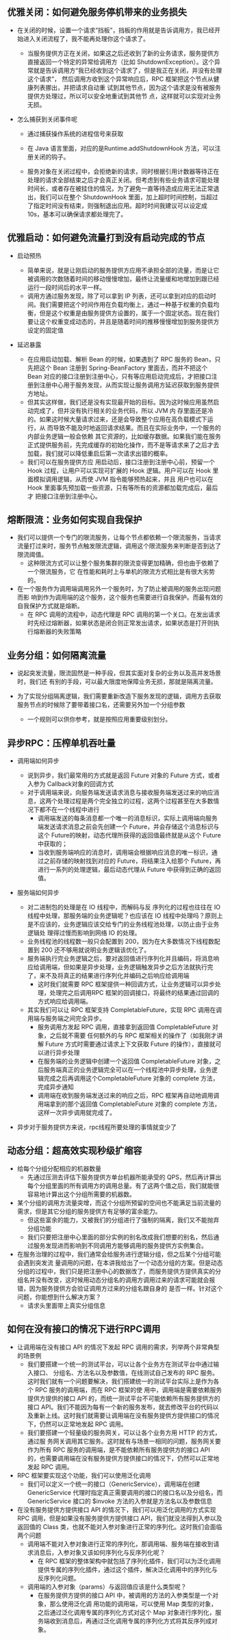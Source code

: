 

## **优雅关闭：如何避免服务停机带来的业务损失**

- 在关闭的时候，设置一个请求“挡板”，挡板的作用就是告诉调用方，我已经开始进入关闭流程了，我不能再处理你这个请求了。 	
  - 当服务提供方正在关闭，如果这之后还收到了新的业务请求，服务提供方直接返回一个特定的异常给调用方（比如 ShutdownException）。这个异常就是告诉调用方“我已经收到这个请求了，但是我正在关闭，并没有处理这个请求”， 然后调用方收到这个异常响应后，RPC 框架把这个节点从健康列表挪出，并把请求自动重 试到其他节点，因为这个请求是没有被服务提供方处理过，所以可以安全地重试到其他节 点，这样就可以实现对业务无损。

- 怎么捕获到关闭事件呢

  - 通过捕获操作系统的进程信号来获取
  - 在 Java 语言里面，对应的是Runtime.addShutdownHook 方法，可以注册关闭的钩子。

  - 服务对象在关闭过程中，会拒绝新的请求，同时根据引用计数器等待正在处理的请求全部结束之后才会真正关闭。但考虑到有些业务请求可能处理时间长，或者存在被挂住的情况，为了避免一直等待造成应用无法正常退出，我们可以在整个 ShutdownHook 里面，加上超时时间控制，当超过了指定时间没有结束，则强制退出应用。超时时间我建议可以设定成 10s，基本可以确保请求都处理完了。







## **优雅启动：如何避免流量打到没有启动完成的节点**

- 启动预热
  - 简单来说，就是让刚启动的服务提供方应用不承担全部的流量，而是让它被调用的次数随着时间的移动慢慢增加，最终让流量缓和地增加到跟已经运行一段时间后的水平一样。
  - 调用方通过服务发现，除了可以拿到 IP 列表，还可以拿到对应的启动时间。我们需要把这个时间作用在负载均衡上，通过一种基于权重的负载均衡，但是这个权重是由服务提供方设置的，属于一个固定状态。现在我们要让这个权重变成动态的，并且是随着时间的推移慢慢增加到服务提供方设定的固定值

- 延迟暴露
  - 在应用启动加载、解析 Bean 的时候，如果遇到了 RPC 服务的 Bean，只先把这个 Bean 注册到 Spring-BeanFactory 里面去，而并不把这个 Bean 对应的接口注册到注册中心，只有等应用启动完成后，才把接口注册到注册中心用于服务发现，从而实现让服务调用方延迟获取到服务提供方地址。
  - 但其实这样做，我们还是没有实现最开始的目标。因为这时候应用虽然启动完成了，但并没有执行相关的业务代码，所以 JVM 内 存里面还是冷的。如果这时候大量请求过来，还是会导致整个应用在高负载模式下运行，从 而导致不能及时地返回请求结果。而且在实际业务中，一个服务的内部业务逻辑一般会依赖 其它资源的，比如缓存数据。如果我们能在服务正式提供服务前，先完成缓存的初始化操作，而不是等请求来了之后才去加载，我们就可以降低重启后第一次请求出错的概率。 
  - 我们可以在服务提供方应 用启动后，接口注册到注册中心前，预留一个 Hook 过程，让用户可以实现可扩展的 Hook 逻辑。用户可以在 Hook 里面模拟调用逻辑，从而使 JVM 指令能够预热起来，并且 用户也可以在 Hook 里面事先预加载一些资源，只有等所有的资源都加载完成后，最后才 把接口注册到注册中心。







## **熔断限流：业务如何实现自我保护**

- 我们可以提供一个专门的限流服务，让每个节点都依赖一个限流服务，当请求流量打过来时，服务节点触发限流逻辑，调用这个限流服务来判断是否到达了限流阈值。
  - 这种限流方式可以让整个服务集群的限流变得更加精确，但也由于依赖了一个限流服务，它 在性能和耗时上与单机的限流方式相比是有很大劣势的。
- 在一个服务作为调用端调用另外一个服务时，为了防止被调用的服务出现问题而影 响到作为调用端的这个服务，这个服务也需要进行自我保护。而最有效的自我保护方式就是熔断。
  - 在 RPC 调用的流程中，动态代理是 RPC 调用的第一个关口。在发出请求时先经过熔断器，如果状态是闭合则正常发出请求，如果状态是打开则执行熔断器的失败策略







## **业务分组：如何隔离流量**

- 说起突发流量，限流固然是一种手段，但其实面对复杂的业务以及高并发场景时，我们还 有别的手段，可以最大限度地保障业务无损，那就是隔离流量。

- 为了实现分组隔离逻辑，我们需要重新改造下服务发现的逻辑，调用方去获取服务节点的时候除了要带着接口名，还需要另外加一个分组参数
  - 一个规则可以供你参考，就是按照应用重要级别划分。









## 异步RPC：压榨单机吞吐量

- 调用端如何异步
  - 说到异步，我们最常用的方式就是返回 Future 对象的 Future 方式，或者入参为 Callback对象的回调方式
  - 对于调用端来说，向服务端发送请求消息与接收服务端发送过来的响应消息，这两个处理过程是两个完全独立的过程，这两个过程甚至在大多数情况下都不在一个线程中进行
    - 调用端发送的每条消息都一个唯一的消息标识，实际上调用端向服务端发送请求消息之前会先创建一个 Future，并会存储这个消息标识与这个 Future的映射，动态代理所获得的返回值最终就是从这个 Future 中获取的；
    - 当收到服务端响应的消息时，调用端会根据响应消息的唯一标识，通过之前存储的映射找到对应的 Future，将结果注入给那个 Future，再进行一系列的处理逻辑，最后动态代理从 Future 中获得到正确的返回值。

- 服务端如何异步
  - 对二进制包的处理是在 IO 线程中，而解码与反 序列化的过程也往往在 IO 线程中处理，那服务端的业务逻辑呢？也应该在 IO 线程中处理吗？原则上是不应该的，业务逻辑应该交给专门的业务线程池处理，以防止由于业务逻辑处 理得过慢而影响到网络 IO 的处理。
  - 业务线程池的线程数一般只会配置到 200，因为在大多数情况下线程数配置到 200 还不够用就说明业务逻辑该优化了。
  - 服务端执行完业务逻辑之后，要对返回值进行序列化并且编码，将消息响应给调用端，但如果是异步处理，业务逻辑触发异步之后方法就执行完了，来不及将真正的结果进行序列化并编码之后响应给调用端
    - 这时我们就需要 RPC 框架提供一种回调方式，让业务逻辑可以异步处理，处理完之后调用RPC 框架的回调接口，将最终的结果通过回调的方式响应给调用端。
  - 其实我们可以让 RPC 框架支持 CompletableFuture，实现 RPC 调用在调用端与服务端之间完全异步。
    - 服务调用方发起 RPC 调用，直接拿到返回值 CompletableFuture 对象，之后就不需要 任何额外的与 RPC 框架相关的操作了（如我刚才讲解 Future 方式时需要通过请求上下文获取 Future 的操作），直接就可以进行异步处理
    - 在服务端的业务逻辑中创建一个返回值 CompletableFuture 对象，之后服务端真正的业务逻辑完全可以在一个线程池中异步处理，业务逻辑完成之后再调用这个CompletableFuture 对象的 complete 方法，完成异步通知
    - 调用端在收到服务端发送过来的响应之后，RPC 框架再自动地调用调用端拿到的那个返回值 CompletableFuture 对象的 complete 方法，这样一次异步调用就完成了。 

- 异步对于服务提供方来说，rpc线程所要处理的事情就变少了







## **动态分组：超高效实现秒级扩缩容**

- 给每个分组分配相应的机器数量
  - 先通过压测去评估下服务提供方单台机器所能承受的 QPS，然后再计算出每个分组里面的所有调用方的调用总量。有了这两个值之后，我们就能很容易地计算出这个分组所需要的机器数。 
- 某个分组的调用方流量突增，而这个分组所预留的空间也不能满足当前流量的需求，但是其它分组的服务提供方有足够的富余能力。
  - 但这些富余的能力，又被我们的分组进行了强制的隔离，我们又不能抛弃分组功能
  - 我们只要把注册中心里面的部分实例的别名改成我们想要的别名，然后通过服务发现进而影响到不同调用方能够调用的服务提供方实例集合。 
- 在服务治理的过程中，我们通常会给服务进行逻辑分组，但之后某个分组可能会遇到突发流 量调用的问题，在本讲我给出了一个动态分组的方案。但是动态分组的过程中，我们只是把注册中心的数据改了，而服务提供方提供真实的分组名并没有改变，这时候用动态分组名的调用方调用过来的请求可能就会报错，因为服务提供方会验证调用方过来的分组名跟自身的 是否一样。针对这个问题，你能想到什么解决方案？ 
  - 请求头里面带上真实分组信息







## 如何在没有接口的情况下进行RPC调用

- 让调用端在没有接口 API 的情况下发起 RPC 调用的需求，列举两个非常典型的场景例
  - 我们要搭建一个统一的测试平台，可以让各个业务方在测试平台中通过输入接口、 分组名、方法名以及参数值，在线测试自己发布的 RPC 服务。这时我们就有一个问题要解决，我们搭建统一的测试平台实际上是作为各个 RPC 服务的调用端，而在 RPC 框架的使 用中，调用端是需要依赖服务提供方提供的接口 API 的，而统一测试平台不可能依赖所有服务提供方的接口 API。我们不能因为每有一个新的服务发布，就去修改平台的代码以及重新上线。这时我们就需要让调用端在没有服务提供方提供接口的情况下，仍然可以正常地发起 RPC 调用。
  - 我们要搭建一个轻量级的服务网关，可以让各个业务方用 HTTP 的方式，通过服 务网关调用其它服务。这时就有与场景一相同的问题，服务网关要作为所有 RPC 服务的调用端，是不能依赖所有服务提供方的接口 API 的，也需要调用端在没有服务提供方提供接口的情况下，仍然可以正常地发起 RPC 调用。
- RPC 框架要实现这个功能，我们可以使用泛化调用
  - 我们可以定义一个统一的接口（GenericService），调用端在创建 GenericService 代理时指定真正需要调用的接口的接口名以及分组名，而 GenericService 接口的 $invoke 方法的入参就是方法名以及参数信息
- 在没有服务提供方提供接口 API 的情况下，我们可以用泛化调用的方式实现 RPC 调用，但是如果没有服务提供方提供接口 API，我们就没法得到入参以及返回值的 Class 类，也就不能对入参对象进行正常的序列化。这时我们会面临两个问题
  - 调用端不能对入参对象进行正常的序列化，那调用端、服务端在接收到请求消息后，入参对象又该如何序列化与反序列化呢？ 
    - 在 RPC 框架的整体架构中就包括了序列化插件，我们可以为泛化调用提供专属的序列化插件，通过这个插件，解决泛化调用中的序列化与反序列化问题。
  - 调用端的入参对象（params）与返回值应该是什么类型呢？
    - 在服务提供方提供的接口 API 中，被调用的方法的入参类型是一个对象，那么使用泛化调 用功能的调用端，可以使用 Map 类型的对象，之后通过泛化调用专属的序列化方式对这个 Map 对象进行序列化，服务端收到消息后，再通过泛化调用专属的序列化方式将其反序列成对象。





































